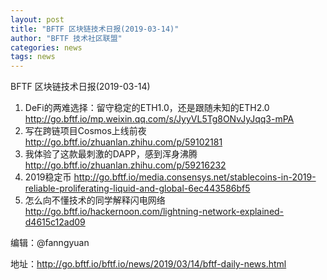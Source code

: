 ```yaml
---
layout: post
title: "BFTF 区块链技术日报(2019-03-14)"
author: "BFTF 技术社区联盟"
categories: news
tags: news
---
```


BFTF 区块链技术日报(2019-03-14)

1. DeFi的两难选择：留守稳定的ETH1.0，还是跟随未知的ETH2.0 <http://go.bftf.io/mp.weixin.qq.com/s/JyyVL5Tg8ONvJyJqq3-mPA>
2. 写在跨链项目Cosmos上线前夜 <http://go.bftf.io/zhuanlan.zhihu.com/p/59102181>
3. 我体验了这款最刺激的DAPP，感到浑身沸腾 <http://go.bftf.io/zhuanlan.zhihu.com/p/59216232>
4. 2019稳定币 <http://go.bftf.io/media.consensys.net/stablecoins-in-2019-reliable-proliferating-liquid-and-global-6ec443586bf5>
5. 怎么向不懂技术的同学解释闪电网络 <http://go.bftf.io/hackernoon.com/lightning-network-explained-d4615c12ad09>

编辑：@fanngyuan

地址：http://go.bftf.io/bftf.io/news/2019/03/14/bftf-daily-news.html

